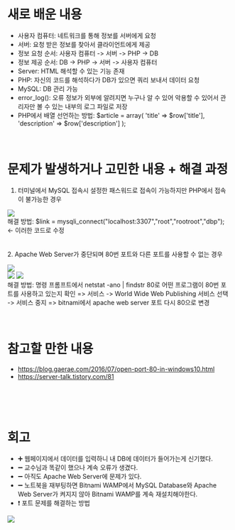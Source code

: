 # 새로 배운 내용
- 사용자 컴퓨터: 네트워크를 통해 정보를 서버에게 요청
- 서버: 요청 받은 정보를 찾아서 클라이언트에게 제공
　
- 정보 요청 순서: 
사용자 컴퓨터 -> 서버 -> PHP -> DB
　
- 정보 제공 순서: 
DB -> PHP -> 서버 -> 사용자 컴퓨터
　
- Server: HTML 해석할 수 있는 기능 존재
- PHP: 자신의 코드를 해석하다가 DB가 있으면 쿼리 보내서 데이터 요청
- MySQL: DB 관리 가능
　
- error_log(): 오류 정보가 외부에 알려지면 누구나 알 수 있어 악용할 수 있어서 관리자만 볼 수 있는 내부의 로그 파일로 저장
　
- PHP에서 배열 선언하는 방법: 
$article = array(
  'title' => $row['title'],
  'description' => $row['description']
);

　
　
 　
# 문제가 발생하거나 고민한 내용 + 해결 과정
1. 터미널에서 MySQL 접속시 설정한 패스워드로 접속이 가능하지만 PHP에서 접속이 불가능한 경우
<div>
  <img src="https://user-images.githubusercontent.com/53859836/93018402-81711880-f60a-11ea-8f18-b60d333612a5.png">
</div>
  해결 방법: $link = mysqli_connect("localhost:3307","root","rootroot","dbp"); <- 이러한 코드로 수정

　                                                                                                                                                                                     
2. Apache Web Server가 중단되며 80번 포트와 다른 포트를 사용할 수 없는 경우
<div>
  <img src="https://user-images.githubusercontent.com/53859836/93018410-9a79c980-f60a-11ea-9032-06f5071e5f0c.png">
</div>
<div>
  <img src="https://user-images.githubusercontent.com/53859836/93018412-9baaf680-f60a-11ea-8cf7-f1c4dd04ccb5.png">
  <img src="https://user-images.githubusercontent.com/53859836/93018411-9b126000-f60a-11ea-90c6-74f37dd01607.png">
</div>
해결 방법: 명령 프롬프트에서 netstat -ano | findstr 80로 어떤 프로그램이 80번 포트를 사용하고 있는지 확인 => 서비스 -> World Wide Web Publishing 서비스 선택 -> 서비스 중지 => bitnami에서 apache web server 포트 다시 80으로 변경

　
　
 
# 참고할 만한 내용
- https://blog.gaerae.com/2016/07/open-port-80-in-windows10.html
- https://server-talk.tistory.com/81

　
　
 
　　
# 회고
- ➕ 웹페이지에서 데이터를 입력하니 내 DB에 데이터가 들어가는게 신기했다.
- ➖ 교수님과 똑같이 했으나 계속 오류가 생겼다.
- ➖ 아직도 Apache Web Server에 문제가 있다.
- ➖ 노트북을 재부팅하면 Bitnami WAMP에서 MySQL Database와 Apache Web Server가 켜지지 않아 Bitnami WAMP를 계속 재설치해야한다.
- ❗ 포트 문제를 해결하는 방법
<div>
  <img src="https://user-images.githubusercontent.com/53859836/93018922-7ae4a000-f60e-11ea-8fc0-82018a97d15b.png">
</div>
